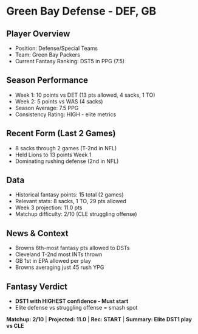 # Green Bay Defense - DEF, GB

## Player Overview
- Position: Defense/Special Teams
- Team: Green Bay Packers
- Current Fantasy Ranking: DST5 in PPG (7.5)

## Season Performance
- Week 1: 10 points vs DET (13 pts allowed, 4 sacks, 1 TO)
- Week 2: 5 points vs WAS (4 sacks)
- Season Average: 7.5 PPG
- Consistency Rating: HIGH - elite metrics

## Recent Form (Last 2 Games)
- 8 sacks through 2 games (T-2nd in NFL)
- Held Lions to 13 points Week 1
- Dominating rushing defense (2nd in NFL)

## Data
- Historical fantasy points: 15 total (2 games)
- Relevant stats: 8 sacks, 1 TO, 29 pts allowed
- Week 3 projection: 11.0 pts
- Matchup difficulty: 2/10 (CLE struggling offense)

## News & Context
- Browns 6th-most fantasy pts allowed to DSTs
- Cleveland T-2nd most INTs thrown
- GB 1st in EPA allowed per play
- Browns averaging just 45 rush YPG

## Fantasy Verdict
- **DST1 with HIGHEST confidence - Must start**
- Elite defense vs struggling offense = smash spot

**Matchup: 2/10** | **Projected: 11.0** | **Rec: START** | **Summary: Elite DST1 play vs CLE**